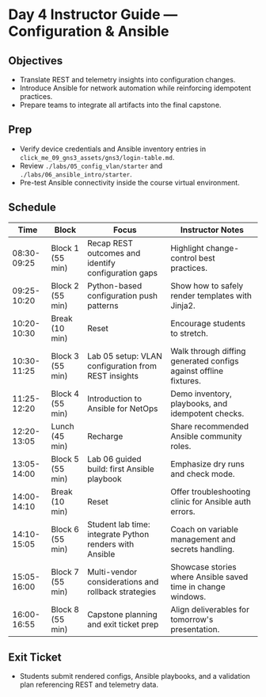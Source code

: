 # Day 4 Instructor Guide — Configuration & Ansible

## Objectives
- Translate REST and telemetry insights into configuration changes.
- Introduce Ansible for network automation while reinforcing idempotent practices.
- Prepare teams to integrate all artifacts into the final capstone.

## Prep
- Verify device credentials and Ansible inventory entries in `click_me_09_gns3_assets/gns3/login-table.md`.
- Review `./labs/05_config_vlan/starter` and `./labs/06_ansible_intro/starter`.
- Pre-test Ansible connectivity inside the course virtual environment.

## Schedule
| Time | Block | Focus | Instructor Notes |
| --- | --- | --- | --- |
| 08:30-09:25 | Block 1 (55 min) | Recap REST outcomes and identify configuration gaps | Highlight change-control best practices. |
| 09:25-10:20 | Block 2 (55 min) | Python-based configuration push patterns | Show how to safely render templates with Jinja2. |
| 10:20-10:30 | Break (10 min) | Reset | Encourage students to stretch. |
| 10:30-11:25 | Block 3 (55 min) | Lab 05 setup: VLAN configuration from REST insights | Walk through diffing generated configs against offline fixtures. |
| 11:25-12:20 | Block 4 (55 min) | Introduction to Ansible for NetOps | Demo inventory, playbooks, and idempotent checks. |
| 12:20-13:05 | Lunch (45 min) | Recharge | Share recommended Ansible community roles. |
| 13:05-14:00 | Block 5 (55 min) | Lab 06 guided build: first Ansible playbook | Emphasize dry runs and check mode. |
| 14:00-14:10 | Break (10 min) | Reset | Offer troubleshooting clinic for Ansible auth errors. |
| 14:10-15:05 | Block 6 (55 min) | Student lab time: integrate Python renders with Ansible | Coach on variable management and secrets handling. |
| 15:05-16:00 | Block 7 (55 min) | Multi-vendor considerations and rollback strategies | Showcase stories where Ansible saved time in change windows. |
| 16:00-16:55 | Block 8 (55 min) | Capstone planning and exit ticket prep | Align deliverables for tomorrow's presentation. |

## Exit Ticket
- Students submit rendered configs, Ansible playbooks, and a validation plan referencing REST and telemetry data.
